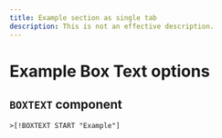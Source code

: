 ```yaml
---
title: Example section as single tab
description: This is not an effective description.
---
```


# Example Box Text options

## `BOXTEXT` component

`>[!BOXTEXT START "Example"]`

<!-- See this example below

>[!BOXTEXT START "Example"]

Anim aute ex elit qui duis qui et pariatur cillum nisi Lorem fugiat amet. Aliquip duis ut laborum tempor. Cupidatat velit est dolor fugiat Lorem ipsum velit ex velit mollit. Ut laborum cupidatat mollit eiusmod in sunt reprehenderit quis sunt irure consectetur et ex Lorem. Lorem anim laboris mollit id labore dolore.

Simple one-liner:

```javascript
console.log('Hello World!')
```

>[!NOTE]
>Easy Peasy!

```python{line-numbers    wrap }
print('Hello World\n')
```

>[!BOXTEXT END]




Foo!!


>[!BOXTEXT START]

Anim aute ex elit qui duis qui et pariatur cillum nisi Lorem fugiat amet. Aliquip duis ut laborum tempor. Cupidatat velit est dolor fugiat Lorem ipsum velit ex velit mollit. Ut laborum cupidatat mollit eiusmod in sunt reprehenderit quis sunt irure consectetur et ex Lorem. Lorem anim laboris mollit id labore dolore.

>[!BOXTEXT END]

## Single Tab

The Adobe Experience Platform SDK is available for Apple iOS (includes iOS, iPadOS, and tvOS) via [Cocoapods](https://cocoapods.org/), for Google Android via [Gradle](https://gradle.org), and for various cross-platform platforms such as Cordova, Flutter, React Native, Unity, and Xamarin.

>[!TABS START]

>[!TAB EXAMPLE]

**Java / Kotlin**

Adobe Experience Platform SDKs for Android supports Android 4.0 (API 14) or later.

1. Open the mobile property you created earlier in Experience Platform Launch.
1. On your mobile property's details page, click on the **Environments** tab.

   The **Environments** tab lists the different environments where you can publish.

1. In the row for the **Development** environment, click on the install package icon.

   You should see a dialog box similar to the following:

   ![](assets/android1.png)

1. On the **Mobile Install Instructions** dialog box, make sure you are on the **Android** tab.
1. Follow the instructions for using Gradle with Android.

   The necessary dependencies and initialization code can be copied from the dialog box to your mobile application project.

>[!WARNING]
>
>Adobe Experience Platform SDKs for iOS support **iOS 10 or later**; **requires** Swift 5.1 or newer; **and** Xcode 11.0 or newer.

>[!TABS END]

The Adobe Experience Platform SDK is available for Apple iOS (includes iOS, iPadOS, and tvOS) via [Cocoapods](https://cocoapods.org/), for Google Android via [Gradle](https://gradle.org), and for various cross-platform platforms such as Cordova, Flutter, React Native, Unity, and Xamarin.


<div class="sp-wrapper">

**Java / Kotlin**

Adobe Experience Platform SDKs for Android supports Android 4.0 (API 14) or later.

1. Open the mobile property you created earlier in Experience Platform Launch.
1. On your mobile property's details page, click on the **Environments** tab.

   The **Environments** tab lists the different environments where you can publish.

1. In the row for the **Development** environment, click on the install package icon.

   You should see a dialog box similar to the following:

   ![](assets/android1.png)

1. On the **Mobile Install Instructions** dialog box, make sure you are on the **Android** tab.
1. Follow the instructions for using Gradle with Android.

   The necessary dependencies and initialization code can be copied from the dialog box to your mobile application project.

>[!WARNING]
>
>Adobe Experience Platform SDKs for iOS support **iOS 10 or later**; **requires** Swift 5.1 or newer; **and** Xcode 11.0 or newer.

</div>

The Adobe Experience Platform SDK is available for Apple iOS (includes iOS, iPad).


Anim aute ex elit qui duis qui et pariatur cillum nisi Lorem fugiat amet. Aliquip duis ut laborum tempor. Cupidatat velit est dolor fugiat Lorem ipsum velit ex velit mollit. Ut laborum cupidatat mollit eiusmod in sunt reprehenderit quis sunt irure consectetur et ex Lorem. Lorem anim laboris mollit id labore dolore.
 -->
